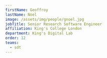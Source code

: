 ```yaml
---
firstName: Geoffroy
lastName: Noel
image: /assets/img/people/gnoel.jpg
jobTitle: Senior Research Software Engineer
affiliation: King's College London
department: King's Digital Lab
order: 12
teams:
  - sdt
---
```

